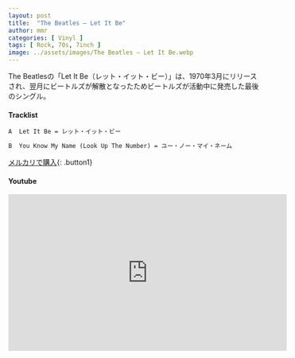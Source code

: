 ```yaml
---
layout: post
title:  "The Beatles – Let It Be"
author: mmr
categories: [ Vinyl ]
tags: [ Rock, 70s, 7inch ]
image: ../assets/images/The Beatles – Let It Be.webp
---
```


The Beatlesの「Let It Be（レット・イット・ビー）」は、1970年3月にリリースされ、翌月にビートルズが解散となったためビートルズが活動中に発売した最後のシングル。

#### Tracklist
```md
A  Let It Be = レット・イット・ビー

B  You Know My Name (Look Up The Number) = ユー・ノー・マイ・ネーム
```

[メルカリで購入](https://jp.mercari.com/item/m22922935119?afid=6142608987){: .button1}

#### Youtube
<iframe width="560" height="315" src="https://www.youtube.com/embed/tzOstuzeC-g?si=zbYPXNuUQuxlUSSu" title="YouTube video player" frameborder="0" allow="accelerometer; autoplay; clipboard-write; encrypted-media; gyroscope; picture-in-picture; web-share" referrerpolicy="strict-origin-when-cross-origin" allowfullscreen></iframe>